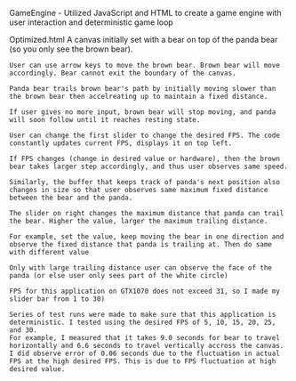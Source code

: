 GameEngine - Utilized JavaScript and HTML to create a game engine with user interaction and deterministic game loop

Optimized.html
	A canvas initially set with a bear on top of the panda bear (so you only see the brown bear).
	
	User can use arrow keys to move the brown bear. Brown bear will move accordingly. Bear cannot exit the boundary of the canvas.
	
	Panda bear trails brown bear's path by initially moving slower than the brown bear then accelreating up to maintain a fixed distance.
	
	If user gives no more input, brown bear will stop moving, and panda will soon follow until it reaches resting state.
	
	User can change the first slider to change the desired FPS. The code constantly updates current FPS, displays it on top left.
	
	If FPS changes (change in desired value or hardware), then the brown bear takes larger step accordingly, and thus user observes same speed.
	
	Similarly, the buffer that keeps track of panda's next position also changes in size so that user observes same maximum fixed distance between the bear and the panda.
	
	The slider on right changes the maximum distance that panda can trail the bear. Higher the value, larger the maximum trailing distance.
	
	For example, set the value, keep moving the bear in one direction and observe the fixed distance that panda is trailing at. Then do same with different value
	
	Only with large trailing distance user can observe the face of the panda (or else user only sees part of the white circle)
		
	FPS for this application on GTX1070 does not exceed 31, so I made my slider bar from 1 to 30)
	
	Series of test runs were made to make sure that this application is deterministic. I tested using the desired FPS of 5, 10, 15, 20, 25, and 30.
	For example, I measured that it takes 9.0 seconds for bear to travel horizontally and 6.6 seconds to travel vertically accross the canvas.
	I did observe error of 0.06 seconds due to the fluctuation in actual FPS at the high desired FPS. This is due to FPS fluctuation at high desired value.